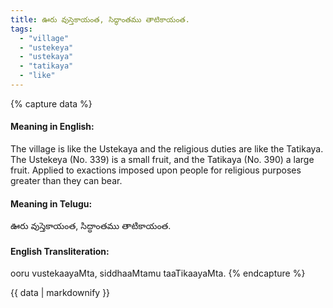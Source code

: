 ```yaml
---
title: ఊరు వుస్తెకాయంత, సిద్ధాంతము తాటికాయంత.
tags:
  - "village"
  - "ustekeya"
  - "ustekaya"
  - "tatikaya"
  - "like"
---
```


{% capture data %}
#### Meaning in English:
The village is like the Ustekaya and the religious duties are like the Tatikaya.
The Ustekeya (No. 339) is a small fruit, and the Tatikaya (No. 390) a large fruit.
Applied to exactions imposed upon people for religious purposes greater than they can bear.

#### Meaning in Telugu:
ఊరు వుస్తెకాయంత, సిద్ధాంతము తాటికాయంత.

#### English Transliteration:
ooru vustekaayaMta, siddhaaMtamu taaTikaayaMta.
{% endcapture %}

{{ data | markdownify }}

